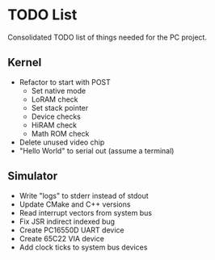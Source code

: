 # TODO List

Consolidated TODO list of things needed for the PC project.

## Kernel

- Refactor to start with POST
  - Set native mode
  - LoRAM check
  - Set stack pointer
  - Device checks
  - HiRAM check
  - Math ROM check
- Delete unused video chip
- "Hello World" to serial out (assume a terminal)

## Simulator

- Write "logs" to stderr instead of stdout
- Update CMake and C++ versions
- Read interrupt vectors from system bus
- Fix JSR indirect indexed bug
- Create PC16550D UART device
- Create 65C22 VIA device
- Add clock ticks to system bus devices
